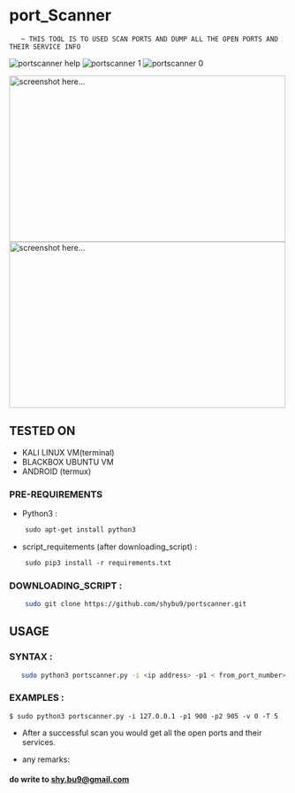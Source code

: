 # port_Scanner
       ~ THIS TOOL IS TO USED SCAN PORTS AND DUMP ALL THE OPEN PORTS AND THEIR SERVICE INFO
![portscanner help](https://user-images.githubusercontent.com/112984045/201478041-a8c84132-b5b8-4bda-91df-16f3d13ac5ea.png)
![portscanner 1](https://user-images.githubusercontent.com/112984045/201478076-0e223306-ad44-4463-ae55-f62c6fdc5c5b.png)
![portscanner 0](https://user-images.githubusercontent.com/112984045/201478081-581bde0e-616f-40cf-8131-924f0c415c59.png)

<img width = 500 height = 300 src="https://user-images.githubusercontent.com/112984045/201478076-0e223306-ad44-4463-ae55-f62c6fdc5c5b.png" alt ="screenshot here..." /><img width = 500 height = 300 src="https://user-images.githubusercontent.com/112984045/201478081-581bde0e-616f-40cf-8131-924f0c415c59.png" alt ="screenshot here..." />

## TESTED ON
* KALI LINUX VM(terminal) <br>
* BLACKBOX UBUNTU VM <br>
* ANDROID (termux) <br>  

### PRE-REQUIREMENTS  
* Python3 :
 ```bash 
     sudo apt-get install python3 
 ``` 
  
  
  
* script_requitements (after downloading_script) :
 ```bash 
     sudo pip3 install -r requirements.txt 
 ```
### DOWNLOADING_SCRIPT :
 ```bash 
     sudo git clone https://github.com/shybu9/portscanner.git 
 ``` 

## USAGE
### SYNTAX :
 ```bash 
    sudo python3 portscanner.py -i <ip address> -p1 < from_port_number> -p2 < to_port_number> -v < select 0 (or) 1 level verbose > -T < threads>
 ```
### EXAMPLES : <br>
 `$ sudo python3 portscanner.py -i 127.0.0.1 -p1 900 -p2 905 -v 0 -T 5`
  
 - After a successful scan you would get all the open ports and their services.
 
* any remarks:<br> 
####      do write to shy.bu9@gmail.com
